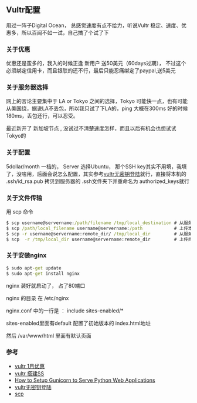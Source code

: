 ## Vultr配置

用过一阵子Digital Ocean， 总感觉速度有点不给力，听说Vultr 稳定、速度、优惠多，所以百闻不如一试，自己搞了个试了下

### 关于优惠

优惠还是蛮多的，我入的时候正逢 新用户 送50美元（60days过期）， 不过这个必须绑定信用卡，而且银联的还不行，最后只能忍痛绑定了paypal,送5美元

### 关于服务器选择

网上的言论主要集中于 LA or Tokyo 之间的选择，Tokyo 可能快一点，也有可能从美国绕，据说LA不丢包，所以我只试了下LA的，ping 大概在300ms 好的时候 180ms，丢包还行，可以忍受。

最近新开了 新加坡节点 , 没试过不清楚速度怎样，而且以后有机会也想试试 Tokyo的


### 关于配置

5dollar/month 一档的， Server 选择Ubuntu， 那个SSH key其实不用填，我填了，没啥用，后面会说怎么配置，其实参考[vultr无密钥登陆](http://www.jianshu.com/p/460b4ce4f8e1)就行，直接将本机的 .ssh/id_rsa.pub 拷贝到服务器的 .ssh文件夹下并重命名为 authorized_keys就行

### 关于文件传输

用 scp 命令

```cmd
$ scp username@servername:/path/filename /tmp/local_destination # 从服务器下载文件
$ scp /path/local_filename username@servername:/path            # 上传本地文件到服务器
$ scp -r username@servername:remote_dir/ /tmp/local_dir         # 从服务器下载整个目录
$ scp  -r /tmp/local_dir username@servername:remote_dir         # 上传目录到服务器
```

### 关于安装nginx

```cmd
$ sudo apt-get update
$ sudo apt-get install nginx
```

nginx 装好就启动了， 占了80端口

nginx 的目录 在 /etc/nginx

nginx.conf 中的一行是  ： include sites-enabled/*

sites-enabled里面有default 配置了初始版本的 index.html地址

然后 /var/www/html 里面有默认页面

### 参考

* [vultr 1月优惠](http://www.cnvultr.com/255.html)
* [vultr 搭建SS](https://www.91ssfq.com/archives/123)
* [How to Setup Gunicorn to Serve Python Web Applications](https://www.vultr.com/docs/how-to-setup-gunicorn-to-serve-python-web-applications)
* [vultr无密钥登陆](http://www.jianshu.com/p/460b4ce4f8e1)
* [scp](http://www.runoob.com/linux/linux-comm-scp.html)
